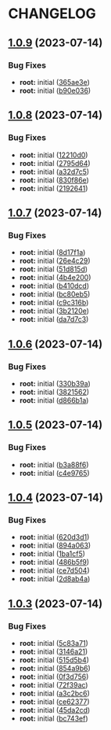 # CHANGELOG

## [1.0.9](https://github.com/thejaswitricon/pnpm/compare/modules/aws/ecs/ecs-simple/demo-v1.0.8...modules/aws/ecs/ecs-simple/demo-v1.0.9) (2023-07-14)


### Bug Fixes

* **root:** initial ([365ae3e](https://github.com/thejaswitricon/pnpm/commit/365ae3ec2d32925f1bd7f748ee8f7ebf3ded5003))
* **root:** initial ([b90e036](https://github.com/thejaswitricon/pnpm/commit/b90e0362a2af6e07c3b276cb79ec914597bf2e06))

## [1.0.8](https://github.com/thejaswitricon/pnpm/compare/modules/aws/ecs/ecs-simple/demo-v1.0.7...modules/aws/ecs/ecs-simple/demo-v1.0.8) (2023-07-14)


### Bug Fixes

* **root:** initial ([12210d0](https://github.com/thejaswitricon/pnpm/commit/12210d000bb5b04604d29d7f93efa771d9c85ac2))
* **root:** initial ([2795d64](https://github.com/thejaswitricon/pnpm/commit/2795d647f7c914b0fabb8ccb73c970806099f011))
* **root:** initial ([a32d7c5](https://github.com/thejaswitricon/pnpm/commit/a32d7c58b32db2916635160db1adbd96763d82fa))
* **root:** initial ([830f86e](https://github.com/thejaswitricon/pnpm/commit/830f86eaf1115b3e51a0004ffd0c5e9bd31cdfde))
* **root:** initial ([2192641](https://github.com/thejaswitricon/pnpm/commit/219264114039bdb4567eb31844eae6dcc2562f25))

## [1.0.7](https://github.com/thejaswitricon/pnpm/compare/modules/aws/ecs/ecs-simple/demo-v1.0.6...modules/aws/ecs/ecs-simple/demo-v1.0.7) (2023-07-14)


### Bug Fixes

* **root:** initial ([8d17f1a](https://github.com/thejaswitricon/pnpm/commit/8d17f1a0144ebf5bf49c4a51e0404b08c8d4fc3d))
* **root:** initial ([26e4c29](https://github.com/thejaswitricon/pnpm/commit/26e4c29656cc642485e32ff3016b1594b39cc7c6))
* **root:** initial ([51d815d](https://github.com/thejaswitricon/pnpm/commit/51d815d562aded0bd9841b3d5b32866daaa5064e))
* **root:** initial ([4b4e200](https://github.com/thejaswitricon/pnpm/commit/4b4e200d19c443068756dae88c2a330fa17bdd60))
* **root:** initial ([b410dcd](https://github.com/thejaswitricon/pnpm/commit/b410dcd6ea354ff2fd2ac48283acbdc485f4b480))
* **root:** initial ([bc80eb5](https://github.com/thejaswitricon/pnpm/commit/bc80eb505184a19b3eef731d6c5a9a3273e79e7c))
* **root:** initial ([c9c316b](https://github.com/thejaswitricon/pnpm/commit/c9c316b132cb6c98f2d2e378114daff0bd51f6ba))
* **root:** initial ([3b2120e](https://github.com/thejaswitricon/pnpm/commit/3b2120e4d49a8c4f3f52407668bb09025976d98e))
* **root:** initial ([da7d7c3](https://github.com/thejaswitricon/pnpm/commit/da7d7c336410f609ca60d7a0e5d3e7d6681e74db))

## [1.0.6](https://github.com/thejaswitricon/pnpm/compare/modules/aws/ecs/ecs-simple/demo-v1.0.5...modules/aws/ecs/ecs-simple/demo-v1.0.6) (2023-07-14)


### Bug Fixes

* **root:** initial ([330b39a](https://github.com/thejaswitricon/pnpm/commit/330b39a6c74292474a3d3d8ecb66e78d05dd7c40))
* **root:** initial ([3821562](https://github.com/thejaswitricon/pnpm/commit/3821562dd12bddb400527a65bcc0e84de962aa8a))
* **root:** initial ([d866b1a](https://github.com/thejaswitricon/pnpm/commit/d866b1a0cd2afcd1818f8bf63477e4e39bf1fc7a))

## [1.0.5](https://github.com/thejaswitricon/pnpm/compare/modules/aws/ecs/ecs-simple/demo-v1.0.4...modules/aws/ecs/ecs-simple/demo-v1.0.5) (2023-07-14)


### Bug Fixes

* **root:** initial ([b3a88f6](https://github.com/thejaswitricon/pnpm/commit/b3a88f6dd5bf5c7bf4f11bab99abed6a2862931b))
* **root:** initial ([c4e9765](https://github.com/thejaswitricon/pnpm/commit/c4e9765b7d46d6a0769113365e447dc429b44507))

## [1.0.4](https://github.com/thejaswitricon/pnpm/compare/modules/aws/ecs/ecs-simple/demo-v1.0.3...modules/aws/ecs/ecs-simple/demo-v1.0.4) (2023-07-14)


### Bug Fixes

* **root:** initial ([620d3d1](https://github.com/thejaswitricon/pnpm/commit/620d3d124e820ca0413d05a2a67b35d3e771c8a6))
* **root:** initial ([894a063](https://github.com/thejaswitricon/pnpm/commit/894a0633daf4955bc8b426527e42fd4f5a5e2d98))
* **root:** initial ([1ba1cf5](https://github.com/thejaswitricon/pnpm/commit/1ba1cf5b2996fbf899a39b466a7dd85fd7ddda82))
* **root:** initial ([486b5f9](https://github.com/thejaswitricon/pnpm/commit/486b5f93ee1d831f558df2617b91e3dcb961677e))
* **root:** initial ([ce7d504](https://github.com/thejaswitricon/pnpm/commit/ce7d5042a890d2bea46b5d97aae02d7a38b8cb28))
* **root:** initial ([2d8ab4a](https://github.com/thejaswitricon/pnpm/commit/2d8ab4af1facbfc6b2d8ef9af5022b0a268c888a))

## [1.0.3](https://github.com/thejaswitricon/pnpm/compare/modules/aws/ecs/ecs-simple/demo-v1.0.2...modules/aws/ecs/ecs-simple/demo-v1.0.3) (2023-07-14)


### Bug Fixes

* **root:** initial ([5c83a71](https://github.com/thejaswitricon/pnpm/commit/5c83a711b1eb3aa0c8afc8b19f1240382b606a9a))
* **root:** initial ([3146a21](https://github.com/thejaswitricon/pnpm/commit/3146a21ffba2bf82321501d54b422af981827e01))
* **root:** initial ([515d5b4](https://github.com/thejaswitricon/pnpm/commit/515d5b4735120f373f3c364d438b2d003c6a4082))
* **root:** initial ([854a9b6](https://github.com/thejaswitricon/pnpm/commit/854a9b63724965d4bd41104d1d7228bb588e6f65))
* **root:** initial ([0f3d756](https://github.com/thejaswitricon/pnpm/commit/0f3d756ab99477c22538c0e40bdb5d20684c6224))
* **root:** initial ([72f39ac](https://github.com/thejaswitricon/pnpm/commit/72f39ac4a84a7456242a423e30534a64ba0dcd63))
* **root:** initial ([a3c2bc6](https://github.com/thejaswitricon/pnpm/commit/a3c2bc689a61f71a40b77eb3045f5a1f2fa9ecde))
* **root:** initial ([ce62377](https://github.com/thejaswitricon/pnpm/commit/ce62377e0a3a7669a0e2959a882d275787254f7b))
* **root:** initial ([45da2cd](https://github.com/thejaswitricon/pnpm/commit/45da2cd09db082fdaa80efcb00cfce5860aa87bb))
* **root:** initial ([bc743ef](https://github.com/thejaswitricon/pnpm/commit/bc743efb9356516dfb5705eee7f0ed6c5907d33a))
